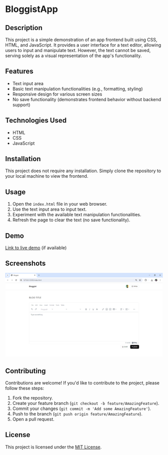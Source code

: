 # BloggistApp

## Description
This project is a simple demonstration of an app frontend built using CSS, HTML, and JavaScript. It provides a user interface for a text editor, allowing users to input and manipulate text. However, the text cannot be saved, serving solely as a visual representation of the app's functionality.

## Features
- Text input area
- Basic text manipulation functionalities (e.g., formatting, styling)
- Responsive design for various screen sizes
- No save functionality (demonstrates frontend behavior without backend support)

## Technologies Used
- HTML
- CSS
- JavaScript

## Installation
This project does not require any installation. Simply clone the repository to your local machine to view the frontend.

## Usage
1. Open the `index.html` file in your web browser.
2. Use the text input area to input text.
3. Experiment with the available text manipulation functionalities.
4. Refresh the page to clear the text (no save functionality).

## Demo
[Link to live demo](#) (if available)

## Screenshots
![Screenshot 1](/images/screenshot.png)


## Contributing
Contributions are welcome! If you'd like to contribute to the project, please follow these steps:
1. Fork the repository.
2. Create your feature branch (`git checkout -b feature/AmazingFeature`).
3. Commit your changes (`git commit -m 'Add some AmazingFeature'`).
4. Push to the branch (`git push origin feature/AmazingFeature`).
5. Open a pull request.

## License
This project is licensed under the [MIT License](LICENSE).

